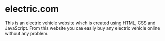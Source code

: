 # electric.com
This is an electric vehicle website which is created using HTML, CSS and JavaScript. From this website you can easily buy any electric vehicle online without any problem.
